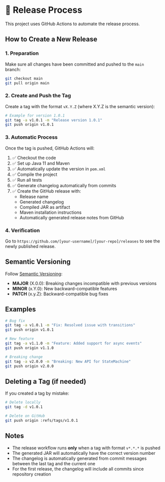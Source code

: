 # 🚀 Release Process

This project uses GitHub Actions to automate the release process.

## How to Create a New Release

### 1. Preparation

Make sure all changes have been committed and pushed to the `main` branch:

```bash
git checkout main
git pull origin main
```

### 2. Create and Push the Tag

Create a tag with the format `vX.Y.Z` (where X.Y.Z is the semantic version):

```bash
# Example for version 1.0.1
git tag -a v1.0.1 -m "Release version 1.0.1"
git push origin v1.0.1
```

### 3. Automatic Process

Once the tag is pushed, GitHub Actions will:

1. ✅ Checkout the code
2. ✅ Set up Java 11 and Maven
3. ✅ Automatically update the version in `pom.xml`
4. ✅ Compile the project
5. ✅ Run all tests
6. ✅ Generate changelog automatically from commits
7. ✅ Create the GitHub release with:
   - Release name
   - Generated changelog
   - Compiled JAR as artifact
   - Maven installation instructions
   - Automatically generated release notes from GitHub

### 4. Verification

Go to `https://github.com/[your-username]/[your-repo]/releases` to see the newly published release.

## Semantic Versioning

Follow [Semantic Versioning](https://semver.org/):

- **MAJOR** (X.0.0): Breaking changes incompatible with previous versions
- **MINOR** (x.Y.0): New backward-compatible features
- **PATCH** (x.y.Z): Backward-compatible bug fixes

## Examples

```bash
# Bug fix
git tag -a v1.0.1 -m "Fix: Resolved issue with transitions"
git push origin v1.0.1

# New feature
git tag -a v1.1.0 -m "Feature: Added support for async events"
git push origin v1.1.0

# Breaking change
git tag -a v2.0.0 -m "Breaking: New API for StateMachine"
git push origin v2.0.0
```

## Deleting a Tag (if needed)

If you created a tag by mistake:

```bash
# Delete locally
git tag -d v1.0.1

# Delete on GitHub
git push origin :refs/tags/v1.0.1
```

## Notes

- The release workflow runs **only** when a tag with format `v*.*.*` is pushed
- The generated JAR will automatically have the correct version number
- The changelog is automatically generated from commit messages between the last tag and the current one
- For the first release, the changelog will include all commits since repository creation

